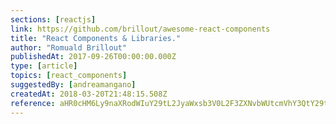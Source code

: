 ```yaml
---
sections: [reactjs]
link: https://github.com/brillout/awesome-react-components
title: "React Components & Libraries."
author: "Romuald Brillout"
publishedAt: 2017-09-26T00:00:00.000Z
type: [article]
topics: [react_components]
suggestedBy: [andreamangano]
createdAt: 2018-03-20T21:48:15.508Z
reference: aHR0cHM6Ly9naXRodWIuY29tL2JyaWxsb3V0L2F3ZXNvbWUtcmVhY3QtY29tcG9uZW50cw
---
```

